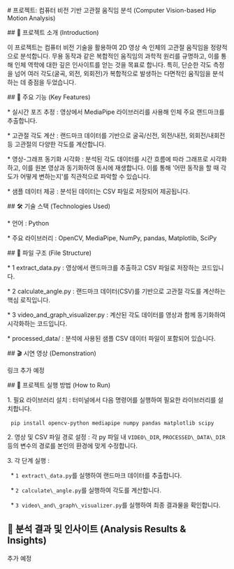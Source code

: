 \# 프로젝트: 컴퓨터 비전 기반 고관절 움직임 분석 (Computer Vision-based Hip Motion Analysis)



\## 📌 프로젝트 소개 (Introduction)



이 프로젝트는 컴퓨터 비전 기술을 활용하여 2D 영상 속 인체의 고관절 움직임을 정량적으로 분석합니다. 무용 동작과 같은 복합적인 움직임의 과학적 원리를 규명하고, 이를 통해 인체 역학에 대한 깊은 인사이트를 얻는 것을 목표로 합니다. 특히, 단순한 각도 측정을 넘어 여러 각도(굴곡, 외전, 외회전)가 복합적으로 발생하는 다면적인 움직임을 분석하는 데 중점을 두었습니다.



\## 🚀 주요 기능 (Key Features)



\* 실시간 포즈 추정 : 영상에서 MediaPipe 라이브러리를 사용해 인체 주요 랜드마크를 추출합니다.

\* 고관절 각도 계산 : 랜드마크 데이터를 기반으로 굴곡/신전, 외전/내전, 외회전/내회전 등 고관절의 다양한 각도를 계산합니다.

\* 영상-그래프 동기화 시각화 : 분석된 각도 데이터를 시간 흐름에 따라 그래프로 시각화하고, 이를 원본 영상과 동기화하여 동시에 재생합니다. 이를 통해 '어떤 동작을 할 때 각도가 어떻게 변하는지'를 직관적으로 파악할 수 있습니다.

\* 샘플 데이터 제공 : 분석된 데이터는 CSV 파일로 저장되어 제공됩니다.



\## 🛠️ 기술 스택 (Technologies Used)



\* 언어 : Python

\* 주요 라이브러리 : OpenCV, MediaPipe, NumPy, pandas, Matplotlib, SciPy



\## 📁 파일 구조 (File Structure)



\* 1 extract\_data.py : 영상에서 랜드마크를 추출하고 CSV 파일로 저장하는 코드입니다.

\* 2 calculate\_angle.py : 랜드마크 데이터(CSV)를 기반으로 고관절 각도를 계산하는 핵심 로직입니다.

\* 3 video\_and\_graph\_visualizer.py : 계산된 각도 데이터를 영상과 함께 동기화하여 시각화하는 코드입니다.

\* processed\_data/ : 분석에 사용된 샘플 CSV 데이터 파일이 포함되어 있습니다.



\## 🎬 시연 영상 (Demonstration)



링크 추가 예정



\## 🚀 프로젝트 실행 방법 (How to Run)



1\.  필요 라이브러리 설치 : 터미널에서 다음 명령어를 실행하여 필요한 라이브러리를 설치합니다.

&nbsp;   `pip install opencv-python mediapipe numpy pandas matplotlib scipy`

2\.  영상 및 CSV 파일 경로 설정 : 각 py 파일 내 `VIDEO\_DIR`, `PROCESSED\_DATA\_DIR` 등의 변수의 경로를 본인의 환경에 맞게 수정합니다.

3\.  각 단계 실행 :

&nbsp;   \* `1 extract\_data.py`를 실행하여 랜드마크 데이터를 추출합니다.

&nbsp;   \* `2 calculate\_angle.py`를 실행하여 각도를 계산합니다.

&nbsp;   \* `3 video\_and\_graph\_visualizer.py`를 실행하여 최종 결과물을 확인합니다.


## 🔬 분석 결과 및 인사이트 (Analysis Results & Insights)

추가 예정

